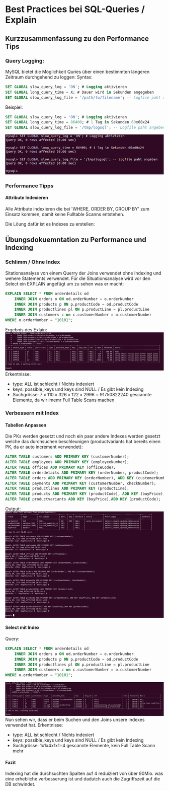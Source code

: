 # Best Practices bei SQL-Queries / Explain
## Kurzzusammenfassung zu den Performance Tips
### Query Logging:
MySQL bietet die Möglichkeit Quries über einen bestimmten längeren Zeitraum durchgehend zu loggen:
Syntax:
```sql
SET GLOBAL slow_query_log = 'ON'; # Logging aktivieren
SET GLOBAL long_query_time = X; # Dauer wird in Sekunden angegeben
SET GLOBAL slow_query_log_file = '/path/to/filename'; -- Logfile paht angeben
```
Beispiel:
```sql
SET GLOBAL slow_query_log = 'ON'; # Logging aktivieren
SET GLOBAL long_query_time = 86400; # 1 Tag in Sekunden 60x60x24
SET GLOBAL slow_query_log_file = '/tmp/logsql'; -- Logfile paht angeben
```
![Hier sollten ein Logging Screen sein](../images/logging.png)
### Performance Tipps
#### Attribute Indexieren
Alle Attribute indexieren die bei 'WHERE, ORDER BY, GROUP BY' zum Einsatz kommen, damit keine Fulltable Scanns entstehen.

Die Löung dafür ist es Indexes zu erstellen:

## Übungsdokuemntation zu Performance und Indexing
### Schlimm / Ohne Index
Sitationsanalyse von einem Querry der Joins verwendet ohne Indexing und wehere Statements verwendet. Für die Situationsanalyse wird vor den Select ein EXPLAIN angefügt um zu sehen was er macht:
```sql
EXPLAIN SELECT * FROM orderdetails od     
    INNER JOIN orders o ON od.orderNumber = o.orderNumber    
    INNER JOIN products p ON p.productCode = od.productCode     
    INNER JOIN productlines pl ON p.productLine = pl.productLine     
    INNER JOIN customers c on c.customerNumber = o.customerNumber      
WHERE o.orderNumber = "10101";
```
Ergebnis des Exlain:                                    
![Hier sollten ein Explain eines Selectes sein](../images/explaintesting1.png)                         
Erkentnisse:
* type: ALL ist schlecht / Nichts indexiert
* keys: possible_keys und keys sind NULL / Es gibt kein Indexing
* Suchgrösse: 7 x 110 x 326 x 122 x 2996 = 91750822240 gescannte Elemente, da wir imemr Full Table Scans machen

### Verbessern mit Index
#### Tabellen Anpassen
Die PKs werden gesetzt und noch ein paar andere Indexes werden gesetzt welche das durchsuchen beschleunigen (productvariants hat bereits einen PK, da er auto increment verwendet):
```sql
ALTER TABLE customers ADD PRIMARY KEY (customerNumber);
ALTER TABLE employees ADD PRIMARY KEY (employeeNumber);
ALTER TABLE offices ADD PRIMARY KEY (officeCode);
ALTER TABLE orderdetails ADD PRIMARY KEY (orderNumber, productCode);
ALTER TABLE orders ADD PRIMARY KEY (orderNumber), ADD KEY (customerNumber);
ALTER TABLE payments ADD PRIMARY KEY (customerNumber, checkNumber);
ALTER TABLE productlines ADD PRIMARY KEY (productLine);
ALTER TABLE products ADD PRIMARY KEY (productCode), ADD KEY (buyPrice), ADD KEY (productLine);
ALTER TABLE productvariants ADD KEY (buyPrice),ADD KEY (productCode);
```
Output:                                         
![Hier sollten ein ADD Key mit alter table ausgeführt worden sein](../images/explaintesting2.png)                        
#### Select mit Index
Query:
```sql
EXPLAIN SELECT * FROM orderdetails od     
    INNER JOIN orders o ON od.orderNumber = o.orderNumber    
    INNER JOIN products p ON p.productCode = od.productCode     
    INNER JOIN productlines pl ON p.productLine = pl.productLine     
    INNER JOIN customers c on c.customerNumber = o.customerNumber      
WHERE o.orderNumber = "10101";
```
![Hier sollten ein Explain eines Selectes sein](../images/explaintesting3.png)                         
Nun sehen wir, dass er beim Suchen und den Joins unsere Indexes verwendet hat.
Erkentnisse:
* type: ALL ist schlecht / Nichts indexiert
* keys: possible_keys und keys sind NULL / Es gibt kein Indexing
* Suchgrösse: 1x1x4x1x1=4 gescannte Elemente, kein Full Table Scann mehr 

#### Fazit
Indexing hat die durchsuchten Spalten auf 4 reduiziert von über 90Mio. was eine erhebliche verbesserung ist und dadutch auch die Zugriffszeit auf die DB schwindet.